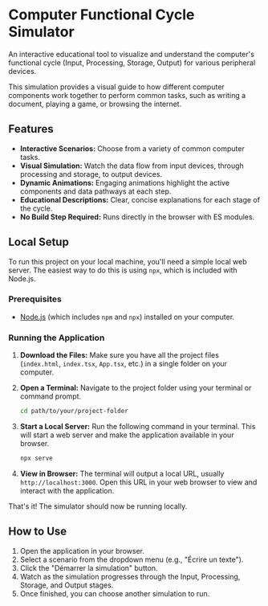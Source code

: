 # Computer Functional Cycle Simulator

An interactive educational tool to visualize and understand the computer's functional cycle (Input, Processing, Storage, Output) for various peripheral devices.

This simulation provides a visual guide to how different computer components work together to perform common tasks, such as writing a document, playing a game, or browsing the internet.

## Features

-   **Interactive Scenarios:** Choose from a variety of common computer tasks.
-   **Visual Simulation:** Watch the data flow from input devices, through processing and storage, to output devices.
-   **Dynamic Animations:** Engaging animations highlight the active components and data pathways at each step.
-   **Educational Descriptions:** Clear, concise explanations for each stage of the cycle.
-   **No Build Step Required:** Runs directly in the browser with ES modules.

## Local Setup

To run this project on your local machine, you'll need a simple local web server. The easiest way to do this is using `npx`, which is included with Node.js.

### Prerequisites

-   [Node.js](https://nodejs.org/) (which includes `npm` and `npx`) installed on your computer.

### Running the Application

1.  **Download the Files:** Make sure you have all the project files (`index.html`, `index.tsx`, `App.tsx`, etc.) in a single folder on your computer.

2.  **Open a Terminal:** Navigate to the project folder using your terminal or command prompt.
    ```bash
    cd path/to/your/project-folder
    ```

3.  **Start a Local Server:** Run the following command in your terminal. This will start a web server and make the application available in your browser.
    ```bash
    npx serve
    ```

4.  **View in Browser:** The terminal will output a local URL, usually `http://localhost:3000`. Open this URL in your web browser to view and interact with the application.

That's it! The simulator should now be running locally.

## How to Use

1.  Open the application in your browser.
2.  Select a scenario from the dropdown menu (e.g., "Écrire un texte").
3.  Click the "Démarrer la simulation" button.
4.  Watch as the simulation progresses through the Input, Processing, Storage, and Output stages.
5.  Once finished, you can choose another simulation to run.
